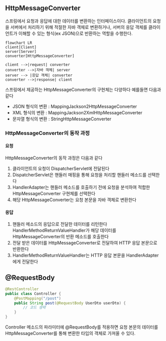 ## HttpMessageConverter
스프링에서 요청과 응답에 대한 데이터를 변환하는 인터페이스이다. 클라이언트의 요청을 서버에서 처리하기 위해 적절한 자바 객체로 변환하거나, 서버의 응답 객체를 클라이언트가 이해할 수 있는 형식(ex JSON)으로 반환하는 역할을 수행한다.

```mermaid
flowchart LR
client[Client]
server[Server]
converter[HttpMessageConverter]

client -->|request| converter
converter -->|자바 객체| server
server --> |응답 객체| converter
converter -->|response| client
```

스프링에서 제공하는 HttpMessageConverter의 구현체는 다양하다 예를들면 다음과 같다
- JSON 형식의 변환 : MappingJackson2HttpMessageConverter
- XML 형식의 변환 : MappingJackson2XmlHttpMessageConverter
- 문자열 형식의 변환 : StringHttpMessageConverter

### HttpMessageConverter의 동작 과정

#### 요청
HttpMessageConverter의 동작 과정은 다음과 같다
1. 클라이언트의 요청이 DispatcherServlet에 전달된다
2. DispatcherServlet은 핸들러 매핑을 통해 요청을 처리할 핸들러 메소드를 선택한다
3. HandlerAdapter는 핸들러 메소드를 호출하기 전에 요청을 분석하여 적합한 HttpMessageConverter 구현체를 선택한다
4. 해당 HttpMessageConverter는 요청 본문을 자바 객체로 변환한다

#### 응답
1. 핸들러 메소드의 응답으로 전달한 데이터를 리턴한다 HandlerMethodReturnValueHandler가 해당 데이터를 HttpMessageConverter의 반환 메소드를 호출한다
2. 전달 받은 데이터를 HttpMessageConverter로 전달하여 HTTP 응답 본문으로 반환한다
3. HandlerMethodReturnValueHandler는 HTTP 응답 본문을 HandlerAdapter에게 전달한다

## @RequestBody
```java
@RestController
public class Controller {
    @PostMapping("/post")
    public String post(@RequestBody UserDto userDto) {
        // 코드 생략       
    }
}
```
Controller 메소드의 파라미터에 @RequestBody를 적용하면 요청 본문의 데이터를 HttpMessageConverter를 통해 변환한 타입의 객체로 가져올 수 있다. 





